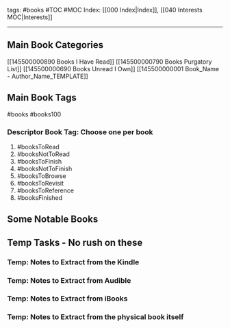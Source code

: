 tags: #books #TOC #MOC
Index: [[000 Index|Index]], [[040 Interests MOC|Interests]]

---
## Main Book Categories
[[145500000890 Books I Have Read]]
[[145500000790 Books Purgatory List]]
[[145500000690 Books Unread I Own]]
[[145500000001 Book_Name - Author_Name_TEMPLATE]]

## Main Book Tags
#books
#books100

### Descriptor Book Tag: Choose one per book
1. #booksToRead 
2. #booksNotToRead
3. #booksToFinish
4. #booksNotToFinish
5. #booksToBrowse
6. #booksToRevisit
7. #booksToReference
8. #booksFinished

## Some Notable Books



## Temp Tasks - No rush on these
### Temp: Notes to Extract from the Kindle

### Temp: Notes to Extract from Audible

### Temp: Notes to Extract from iBooks

### Temp: Notes to Extract from the physical book itself